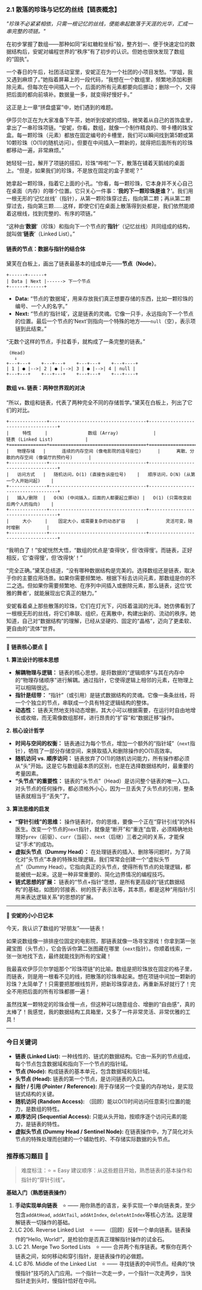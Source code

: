 ### **2.1 散落的珍珠与记忆的丝线【链表概念】**

*"珍珠不必紧紧相依，只需一根记忆的丝线，便能串起散落于天涯的光华，汇成一串完整的项链。"*

在初步掌握了数组——那种如同“彩虹糖粒坐标”般，整齐划一、便于快速定位的数据结构后，安妮对编程世界的“秩序”有了初步的认识。但她也很快发现了数组的“固执”。

一个春日的午后，社团活动室里，安妮正在为一个社团的小项目发愁。“学姐，我又遇到麻烦了。”她指着屏幕上的一段代码，“我想在一个数组里，频繁地添加和删除元素。但每次在中间插入一个，后面的所有元素都要向后挪动；删除一个，又得把后面的都向前填补。数据量一多，就变得好慢好卡。”

这正是上一章“拼盘盛宴”中，她们遇到的难题。

伊莎贝尔正在为大家准备下午茶，她听到安妮的烦恼，微笑着从自己的首饰盒里，拿出了一串珍珠项链。“安妮，你看。数组，就像一个制作精良的、带卡槽的珠宝盒。每一颗珍珠（元素）都放在固定编号的卡槽里，我们可以瞬间找到第5颗或第10颗珍珠（O(1)的随机访问）。但要在中间插入一颗新的，就得把后面所有的珍珠都移动一遍，非常麻烦。”

她轻轻一拉，解开了项链的搭扣，珍珠“哗啦”一下，散落在铺着天鹅绒的桌面上。“但是，如果我们的珍珠，不是放在固定的盒子里呢？”

她拿起一颗珍珠，指着它上面的小孔。“你看，每一颗珍珠，它本身并不关心自己在桌面（内存）的哪个位置。它只关心一件事：‘**我的下一颗珍珠是谁？**’。我们用一根无形的‘记忆丝线’（指针），从第一颗珍珠穿过去，指向第二颗；再从第二颗穿过去，指向第三颗……这样，即使它们在桌面上散落得到处都是，我们依然能顺着这根线，找到完整的、有序的项链。”

“这种由‘**数据**’（珍珠）和指向下一个节点的‘**指针**’（记忆丝线）共同组成的结构，就叫做‘**链表**’（Linked List）。”

#### **链表的节点：数据与指针的结合体**

黛芙在白板上，画出了链表最基本的组成单元——**节点（Node）**。

```ascii
+------+------+ 
| Data | Next |------> 下一个节点
+------+------+ 
```

-   **Data:** “节点的‘数据域’，用来存放我们真正想要存储的东西，比如一颗珍珠的编号、一个人的名字。”
-   **Next:** “节点的‘指针域’，这是链表的灵魂。它像一只手，永远指向下一个节点的位置。最后一个节点的‘Next’则指向一个特殊的地方——`null`（空），表示项链到此结束。”

“无数个这样的节点，手拉着手，就构成了一条完整的链表。”

```ascii
 (Head)         
   ↓
+---+---+    +---+---+    +---+---+    +---+----+
| 1 | ● |-->| 2 | ● |-->| 3 | ● |-->| 4 | null |
+---+---+    +---+---+    +---+---+    +---+----+
```

#### **数组 vs. 链表：两种世界观的对决**

“所以，数组和链表，代表了两种完全不同的存储哲学。”黛芙在白板上，列出了它们的对比。

```ascii
+--------------+------------------------------------+------------------------------------+
|     特性     |               数组 (Array)             |              链表 (Linked List)            |
+==============+====================================+====================================+
|   物理存储   |      连续的内存空间 (像电影院的连号座位)      |      离散、分散的内存空间 (像餐厅的预约号)      |
+--------------+------------------------------------+------------------------------------+
|   访问方式   |   随机访问，O(1) (直接告诉座位号)    |   顺序访问，O(N) (从第一个人开始问起)    |
+--------------+------------------------------------+------------------------------------+
|   插入/删除  |   O(N) (中间插入，后面的人都要起立挪动) |   O(1) (只需改变前后两个人的指向)    |
+--------------+------------------------------------+------------------------------------+
|     大小     |    固定大小，或需要复杂的动态扩容    |          灵活可变，随时增删          |
+--------------+------------------------------------+------------------------------------+
```

“我明白了！”安妮恍然大悟，“数组的优点是‘查得快’，但‘改得慢’。而链表，正好相反，它‘查得慢’，但‘改得快’！”

“完全正确。”黛芙总结道，“没有哪种数据结构是完美的。选择数组还是链表，取决于你的主要应用场景。如果你需要频繁地、根据下标去访问元素，那数组是你的不二之选。但如果你需要频繁地、在序列中间插入或删除元素，那么链表，这位‘优雅的舞者’，就能展现出它真正的魅力。”

安妮看着桌上那些散落的珍珠，它们在灯光下，闪烁着温润的光泽。她仿佛看到了一根根无形的丝线，将它们串联、组织，在离散中，构建出新的、流动的秩序。她知道，自己对“数据结构”的理解，已经从坚硬的、固定的“晶格”，迈向了更柔软、更自由的“流体”世界。

---

🌸 **链表核心要点** 🌸

**1. 算法设计的根本思想**
- **解耦物理与逻辑：** 链表的核心思想，是将数据的“逻辑顺序”与其在内存中的“物理存储顺序”进行解耦。通过指针，它使得逻辑上相邻的元素，在物理上可以相隔很远。
- **指针是纽带：** “指针”（或引用）是链式数据结构的灵魂。它像一条条丝线，将一个个独立的节点，串联成一个具有特定逻辑结构的整体。
- **动态性：** 链表天然地支持动态增删，其大小可以根据需要，在运行时自由地增长或收缩，而无需像数组那样，进行昂贵的“扩容”和“数据迁移”操作。

**2. 核心设计哲学**
- **时间与空间的权衡：** 链表通过为每个节点，增加一个额外的“指针域”（`next`指针），牺牲了一部分存储空间，来换取插入和删除操作的O(1)高效率。
- **随机访问 vs. 顺序访问：** 链表放弃了O(1)的随机访问能力，所有操作都必须从“头”开始。这是它与数组最本质的区别，也是在选择数据结构时，最重要的考量因素。
- **“头节点”的重要性：** 链表的“头节点”（Head）是访问整个链表的唯一入口。对头节点的任何操作，都必须格外小心，因为一旦丢失了头节点的引用，整条链表就相当于“丢失”了。

**3. 算法思维的启发**
- **“穿针引线”的思维：** 操作链表时，你的思维，要像一个正在“穿针引线”的外科医生。改变一个节点的`next`指针，就像是“断开”和“重连”血管，必须精确地处理好`prev`（前驱）、`curr`（当前）、`next`（后继）三者之间的关系，才能保证“手术”的成功。
- **虚拟头节点（Dummy Head）：** 在处理链表的插入、删除等问题时，为了简化对“头节点”本身的特殊处理逻辑，我们常常会创建一个“虚拟头节点”（Dummy Head）。它指向真正的头节点，使得所有节点的处理逻辑，都能被统一起来。这是一种非常重要的、简化边界情况的编程技巧。
- **链式思想的扩展：** 链表的“节点+指针”思想，是所有更高级的“链式数据结构”的基础，如图的邻接表、树的孩子表示法等，其本质，都是这种“用指针/引用来表达逻辑关系”的思想的扩展。

---

🎀 **安妮的小小日记本**

今天，我认识了数组的“好朋友”——链表！

如果说数组像一排排座位固定的电影院，那链表就像一场寻宝游戏！你拿到第一张藏宝图（头节点），它会告诉你第二张图藏在哪里（`next`指针）。你顺着线索，一张一张地找下去，最终就能找到所有的宝藏！

我最喜欢伊莎贝尔学姐那个“珍珠项链”的比喻。数组是把珍珠放在固定的格子里，而链表，则是用一根看不见的线，把散落的珍珠串起来。想在项链中间加一颗新的珍珠？太简单了！只需要把那根线剪开，把新珍珠穿进去，再重新系好就行了！完全不用把后面的所有珍珠都挪一遍！

虽然找某一颗特定的珍珠会慢一点，但这种可以随意组合、增删的“自由感”，真的太棒了！我感觉，我的数据结构工具箱里，又多了一件非常灵活、非常优雅的工具！

---

### 今日关键词

- **链表 (Linked List):** 一种线性的、链式的数据结构。它由一系列的节点组成，每个节点包含数据域和指向下一个节点的指针域。
- **节点 (Node):** 构成链表的基本单元，包含数据域和指针域。
- **头节点 (Head):** 链表的第一个节点，是访问链表的入口。
- **指针 / 引用 (Pointer / Reference):** 用于存储另一个变量的内存地址，是实现链式结构的关键。
- **随机访问 (Random Access):** （回顾）能以O(1)时间访问任意索引位置的能力，是数组的特性。
- **顺序访问 (Sequential Access):** 只能从头开始，按顺序逐个访问元素的能力，是链表的特性。
- **虚拟头节点 (Dummy Head / Sentinel Node):** 在链表操作中，为了简化对头节点的特殊处理而创建的一个辅助性的、不存储实际数据的头节点。

### 推荐练习题目 🧲  
> 难度标注：⭐ = Easy
> 建议顺序：从这些题目开始，熟悉链表的基本操作和指针的“穿针引线”。

**基础入门（熟悉链表操作）**  
1.  **手动实现单向链表** ⭐ —— 用你熟悉的语言，亲手实现一个单向链表类，至少包含`addAtHead`, `addAtTail`, `addAtIndex`, `deleteAtIndex`等核心方法。这是理解链表一切操作的基础。
2.  LC 206. Reverse Linked List ⭐ —— （回顾）反转一个单向链表。链表操作的“Hello, World!”，是检验你是否真正理解指针操作的试金石。
3.  LC 21. Merge Two Sorted Lists ⭐ —— 合并两个有序链表。考察你在两个链表之间，如何移动和穿引指针，是链表操作的必做题。
4.  LC 876. Middle of the Linked List ⭐ —— 寻找链表的中间节点。经典的“快慢指针”技巧的入门应用。一个指针一次走一步，一个指针一次走两步，当快指针走到头时，慢指针恰好在中间。
